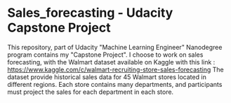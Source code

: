 # Sales_forecasting - Udacity Capstone Project
This repository, part of Udacity "Machine Learning Engineer" Nanodegree program contains my "Capstone Project".
I choose to work on sales forecasting, with the Walmart dataset available on Kaggle with this link :
https://www.kaggle.com/c/walmart-recruiting-store-sales-forecasting
The dataset provide historical sales data for 45 Walmart stores located in different regions. 
Each store contains many departments, and participants must project the sales for each department in each store.
